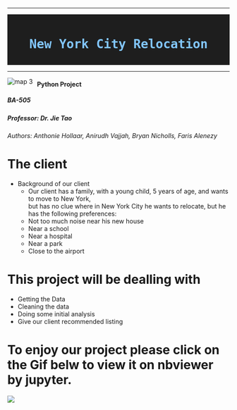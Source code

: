 


---

<div style="color: #d4d4d4; background-color: #1e1e1e; font-family: 'monospace', Consolas, 'Courier New', monospace; font-weight: normal; font-size: 14px; line-height: 19px; white-space: pre;">
<h1 style="text-align: center;"><strong><span style="color: #82c6ff;">New&nbsp;York&nbsp;City&nbsp;Relocation</span></strong></h1>
</div>


---


<img src="https://i.imgur.com/IcMiyyD.png"
     alt="map 3"
     style="float: left; margin-right: 10px;" />



#### Python Project
##### BA-505
##### Professor: Dr. Jie Tao
###### Authors: Anthonie Hollaar, Anirudh Vajjah, Bryan Nicholls, Faris Alenezy
# The client 
  * Background of our client <br>
    * Our client has a family, with a young child, 5 years of age, and wants to  move to New York,  <br> but has no clue where in New York City he wants to relocate, but he has the following preferences: 
     * Not too much noise near his new house
     * Near a school
     * Near a hospital
     * Near a park
     * Close to the airport

# This project will be dealling with 
- Getting the Data
- Cleaning the data
- Doing some initial analysis
- Give our client  recommended listing

# To enjoy our project please click on the Gif belw to view it on nbviewer by jupyter.

[![](https://github.com/Farisalenezy/hello-world/blob/master/ezgif.com-optimize.gif)](https://nbviewer.jupyter.org/github/Fairfield-University-BA505/final-project-fa2019-international-dt/blob/master/Faris.ipynb)

